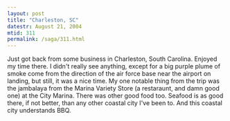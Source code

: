 ```yaml
---
layout: post
title: "Charleston, SC"
datestr: August 21, 2004
mtid: 311
permalink: /saga/311.html
---
```


Just got back from some business in Charleston, South Carolina.  Enjoyed my time there.  I didn't really see anything, except for a big purple plume of smoke come from the direction of the air force base near the airport on landing, but still, it was a nice time.  My one notable thing from the trip was the jambalaya from the Marina Variety Store (a restaraunt, and damn good one) at the City Marina.  There was other good food too.  Seafood is as good there, if not better, than any other coastal city I've been to.  And this coastal city understands BBQ.


